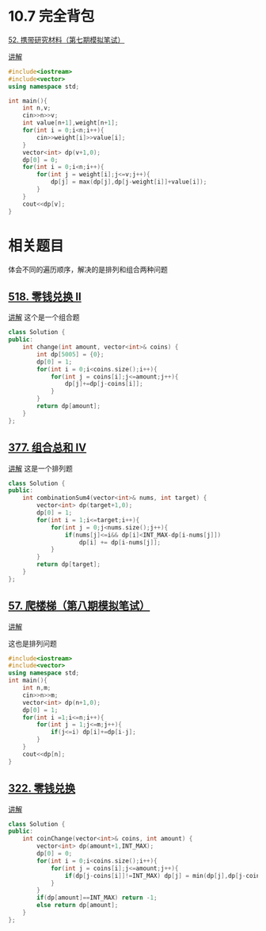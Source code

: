 # 10.7 完全背包

[52. 携带研究材料（第七期模拟笔试）](https://kamacoder.com/problempage.php?pid=1052)

[讲解](https://programmercarl.com/%E8%83%8C%E5%8C%85%E9%97%AE%E9%A2%98%E7%90%86%E8%AE%BA%E5%9F%BA%E7%A1%80%E5%AE%8C%E5%85%A8%E8%83%8C%E5%8C%85.html#%E6%80%9D%E8%B7%AF)

```cpp
#include<iostream>
#include<vector>
using namespace std;

int main(){
    int n,v;
    cin>>n>>v;
    int value[n+1],weight[n+1];
    for(int i = 0;i<n;i++){
        cin>>weight[i]>>value[i];
    }
    vector<int> dp(v+1,0);
    dp[0] = 0;
    for(int i = 0;i<n;i++){
        for(int j = weight[i];j<=v;j++){
            dp[j] = max(dp[j],dp[j-weight[i]]+value[i]);
        }
    }
    cout<<dp[v];
}
```

# 相关题目

体会不同的遍历顺序，解决的是排列和组合两种问题

## [518. 零钱兑换 II](https://leetcode.cn/problems/coin-change-ii/)

[讲解](https://programmercarl.com/0518.%E9%9B%B6%E9%92%B1%E5%85%91%E6%8D%A2II.html#%E7%AE%97%E6%B3%95%E5%85%AC%E5%BC%80%E8%AF%BE)  这个是一个组合题

```cpp
class Solution {
public:
    int change(int amount, vector<int>& coins) {
        int dp[5005] = {0};
        dp[0] = 1;
        for(int i = 0;i<coins.size();i++){
            for(int j = coins[i];j<=amount;j++){
                dp[j]+=dp[j-coins[i]];
            }
        }
        return dp[amount];
    }
};
```

## [377. 组合总和 Ⅳ](https://leetcode.cn/problems/combination-sum-iv/)

[讲解](https://programmercarl.com/0377.%E7%BB%84%E5%90%88%E6%80%BB%E5%92%8C%E2%85%A3.html#%E6%80%9D%E8%B7%AF) 这是一个排列题

```cpp
class Solution {
public:
    int combinationSum4(vector<int>& nums, int target) {
        vector<int> dp(target+1,0);
        dp[0] = 1;
        for(int i = 1;i<=target;i++){
            for(int j = 0;j<nums.size();j++){
                if(nums[j]<=i&& dp[i]<INT_MAX-dp[i-nums[j]]) 
	                dp[i] += dp[i-nums[j]];
            }
        }
        return dp[target];
    }
};
```

## [57. 爬楼梯（第八期模拟笔试）](https://kamacoder.com/problempage.php?pid=1067)

[讲解](https://programmercarl.com/0070.%E7%88%AC%E6%A5%BC%E6%A2%AF%E5%AE%8C%E5%85%A8%E8%83%8C%E5%8C%85%E7%89%88%E6%9C%AC.html#%E6%80%9D%E8%B7%AF)  

这也是排列问题

```cpp
#include<iostream>
#include<vector>
using namespace std;
int main(){
    int n,m;
    cin>>n>>m;
    vector<int> dp(n+1,0);
    dp[0] = 1;
    for(int i =1;i<=n;i++){
        for(int j = 1;j<=m;j++){
            if(j<=i) dp[i]+=dp[i-j];
        }
    }
    cout<<dp[n];
}
```

## [322. 零钱兑换](https://leetcode.cn/problems/coin-change/)

[讲解](https://programmercarl.com/0322.%E9%9B%B6%E9%92%B1%E5%85%91%E6%8D%A2.html#%E6%80%9D%E8%B7%AF)

```cpp
class Solution {
public:
    int coinChange(vector<int>& coins, int amount) {
        vector<int> dp(amount+1,INT_MAX);
        dp[0] = 0;
        for(int i = 0;i<coins.size();i++){
            for(int j = coins[i];j<=amount;j++){
                if(dp[j-coins[i]]!=INT_MAX) dp[j] = min(dp[j],dp[j-coins[i]]+1);
            }
        }
        if(dp[amount]==INT_MAX) return -1;
        else return dp[amount];
    }
};
```